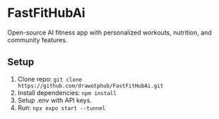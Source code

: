 # FastFitHubAi
Open-source AI fitness app with personalized workouts, nutrition, and community features.

## Setup
1. Clone repo: `git clone https://github.com/drawotphub/FastFitHubAi.git`
2. Install dependencies: `npm install`
3. Setup .env with API keys.
4. Run: `npx expo start --tunnel`
